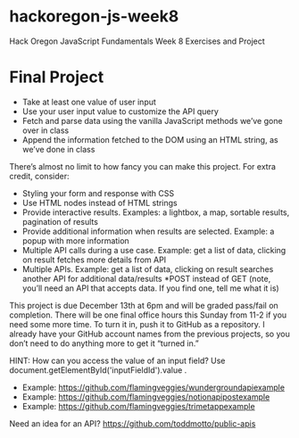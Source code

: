 # hackoregon-js-week8
Hack Oregon JavaScript Fundamentals Week 8 Exercises and Project

# Final Project

* Take at least one value of user input
* Use your user input value to customize the API query
* Fetch and parse data using the vanilla JavaScript methods we’ve gone over in class
* Append the information fetched to the DOM using an HTML string, as we’ve done in class

There’s almost no limit to how fancy you can make this project. For extra credit, consider:

* Styling your form and response with CSS
* Use HTML nodes instead of HTML strings
* Provide interactive results. Examples: a lightbox, a map, sortable results, pagination of results
* Provide additional information when results are selected. Example: a popup with more information
* Multiple API calls during a use case. Example: get a list of data, clicking on result fetches more details from API
* Multiple APIs. Example: get a list of data, clicking on result searches another API for additional data/results
*POST instead of GET (note, you’ll need an API that accepts data. If you find one, tell me what it is)

This project is due December 13th at 6pm and will be graded pass/fail on completion. There will be one final office hours this Sunday from 11-2 if you need some more time. To turn it in, push it to GitHub as a repository. I already have your GitHub account names from the previous projects, so you don’t need to do anything more to get it “turned in.”

HINT: How can you access the value of an input field? Use document.getElementById('inputFieldId').value .

* Example: https://github.com/flamingveggies/wundergroundapiexample
* Example: https://github.com/flamingveggies/notionapipostexample
* Example: https://github.com/flamingveggies/trimetappexample

Need an idea for an API? https://github.com/toddmotto/public-apis
